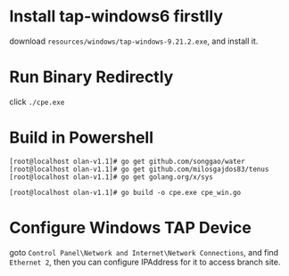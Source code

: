 # Install tap-windows6 firstlly 

download `resources/windows/tap-windows-9.21.2.exe`, and install it.

# Run Binary Redirectly
click `./cpe.exe` 

# Build in Powershell

    [root@localhost olan-v1.1]# go get github.com/songgao/water
    [root@localhost olan-v1.1]# go get github.com/milosgajdos83/tenus
    [root@localhost olan-v1.1]# go get golang.org/x/sys
    
    [root@localhost olan-v1.1]# go build -o cpe.exe cpe_win.go

# Configure Windows TAP Device

goto `Control Panel\Network and Internet\Network Connections`, and find `Ethernet 2`, then you can configure IPAddress for it to access branch site. 


